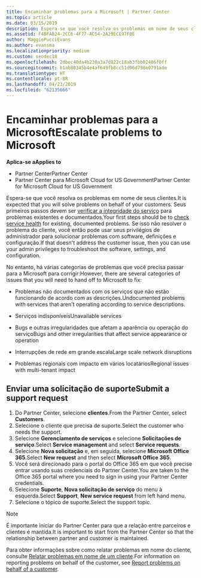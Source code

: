 ```yaml
---
title: Encaminhar problemas para a Microsoft | Partner Center
ms.topic: article
ms.date: 03/15/2019
description: Espera-se que você resolva os problemas em nome de seus clientes. No entanto, há várias categorias de problemas que você precisará de entregá-la à Microsoft para corrigir.
ms.assetid: F4BFAB24-2CC6-4F77-AC54-2A29ECE97F0E
author: MaggiePucciEvans
ms.author: evansma
ms.localizationpriority: medium
ms.custom: seodec18
ms.openlocfilehash: 2dbec40da4b230a3a7d822c18ab3fbb02406f0ff
ms.sourcegitcommit: b1ab80345b4e4af649fb8cc51d96d798e0791ade
ms.translationtype: HT
ms.contentlocale: pt-BR
ms.lasthandoff: 04/23/2019
ms.locfileid: "62135666"
---
```

# <a name="escalate-problems-to-microsoft"></a><span data-ttu-id="d85ea-104">Encaminhar problemas para a Microsoft</span><span class="sxs-lookup"><span data-stu-id="d85ea-104">Escalate problems to Microsoft</span></span>

<span data-ttu-id="d85ea-105">**Aplica-se a**</span><span class="sxs-lookup"><span data-stu-id="d85ea-105">**Applies to**</span></span>

-  <span data-ttu-id="d85ea-106">Partner Center</span><span class="sxs-lookup"><span data-stu-id="d85ea-106">Partner Center</span></span>
-  <span data-ttu-id="d85ea-107">Partner Center para Microsoft Cloud for US Government</span><span class="sxs-lookup"><span data-stu-id="d85ea-107">Partner Center for Microsoft Cloud for US Government</span></span>


<span data-ttu-id="d85ea-108">Espera-se que você resolva os problemas em nome de seus clientes.</span><span class="sxs-lookup"><span data-stu-id="d85ea-108">It is expected that you will solve problems on behalf of your customers.</span></span> <span data-ttu-id="d85ea-109">Seus primeiros passos devem ser [verificar a integridade do serviço](check-service-health.md) para problemas existentes e documentados.</span><span class="sxs-lookup"><span data-stu-id="d85ea-109">Your first steps should be to [check service health](check-service-health.md) for existing, documented problems.</span></span> <span data-ttu-id="d85ea-110">Se isso não resolver o problema do cliente, você então pode usar seus privilégios de administrador para solucionar problemas com software, definições e configuração.</span><span class="sxs-lookup"><span data-stu-id="d85ea-110">If that doesn't address the customer issue, then you can use your admin privileges to troubleshoot the software, settings, and configuration.</span></span>

<span data-ttu-id="d85ea-111">No entanto, há várias categorias de problemas que você precisa passar para a Microsoft para corrigir:</span><span class="sxs-lookup"><span data-stu-id="d85ea-111">However, there are several categories of issues that you will need to hand off to Microsoft to fix:</span></span>

-   <span data-ttu-id="d85ea-112">Problemas não documentados com os serviços que não estão funcionando de acordo com as descrições.</span><span class="sxs-lookup"><span data-stu-id="d85ea-112">Undocumented problems with services that aren't operating according to service descriptions.</span></span>

-   <span data-ttu-id="d85ea-113">Serviços indisponíveis</span><span class="sxs-lookup"><span data-stu-id="d85ea-113">Unavailable services</span></span>

-   <span data-ttu-id="d85ea-114">Bugs e outras irregularidades que afetam a aparência ou operação do serviço</span><span class="sxs-lookup"><span data-stu-id="d85ea-114">Bugs and other irregularities that affect service appearance or operation</span></span>

-   <span data-ttu-id="d85ea-115">Interrupções de rede em grande escala</span><span class="sxs-lookup"><span data-stu-id="d85ea-115">Large scale network disruptions</span></span>

-   <span data-ttu-id="d85ea-116">Problemas regionais com impacto em vários locatários</span><span class="sxs-lookup"><span data-stu-id="d85ea-116">Regional issues with multi-tenant impact</span></span>

## <a name="submit-a-support-request"></a><span data-ttu-id="d85ea-117">Enviar uma solicitação de suporte</span><span class="sxs-lookup"><span data-stu-id="d85ea-117">Submit a support request</span></span>

1. <span data-ttu-id="d85ea-118">Do Partner Center, selecione **clientes**.</span><span class="sxs-lookup"><span data-stu-id="d85ea-118">From the Partner Center, select **Customers**.</span></span>
2. <span data-ttu-id="d85ea-119">Selecione o cliente que precisa de suporte.</span><span class="sxs-lookup"><span data-stu-id="d85ea-119">Select the customer who needs the support.</span></span>
3. <span data-ttu-id="d85ea-120">Selecione **Gerenciamento de serviços** e selecione **Solicitações de serviço**.</span><span class="sxs-lookup"><span data-stu-id="d85ea-120">Select **Service management** and select **Service requests**.</span></span>
4. <span data-ttu-id="d85ea-121">Selecione **Nova solicitação** e, em seguida, selecione **Microsoft Office 365**.</span><span class="sxs-lookup"><span data-stu-id="d85ea-121">Select **New request** and then select **Microsoft Office 365**.</span></span>
5. <span data-ttu-id="d85ea-122">Você será direcionado para o portal do Office 365 em que você precise entrar usando suas credenciais do Partner Center.</span><span class="sxs-lookup"><span data-stu-id="d85ea-122">You are taken to the Office 365 portal where you need to sign in using your Partner Center credentials.</span></span>
6. <span data-ttu-id="d85ea-123">Selecione **Suporte**, **Nova solicitação de serviço** do menu à esquerda.</span><span class="sxs-lookup"><span data-stu-id="d85ea-123">Select **Support**, **New service request** from left hand menu.</span></span>
7. <span data-ttu-id="d85ea-124">Selecione o tópico de suporte.</span><span class="sxs-lookup"><span data-stu-id="d85ea-124">Select the support topic.</span></span>

>[!NOTE]
><span data-ttu-id="d85ea-125">É importante iniciar do Partner Center para que a relação entre parceiros e clientes é mantida.</span><span class="sxs-lookup"><span data-stu-id="d85ea-125">It is important to start from the Partner Center so that the relationship between partner and customer is maintained.</span></span> 


<span data-ttu-id="d85ea-126">Para obter informações sobre como relatar problemas em nome do cliente, consulte [Relatar problemas em nome de um cliente](report-problems-on-behalf-of-a-customer.md).</span><span class="sxs-lookup"><span data-stu-id="d85ea-126">For information on reporting problems on behalf of the customer, see [Report problems on behalf of a customer](report-problems-on-behalf-of-a-customer.md).</span></span>

 

 



